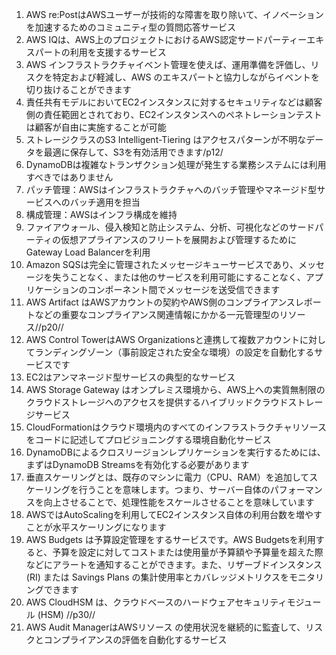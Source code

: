 1. AWS re:PostはAWSユーザーが技術的な障害を取り除いて、イノベーションを加速するためのコミュニティ型の質問応答サービス
2. AWS IQは、AWS上のプロジェクトにおけるAWS認定サードパーティーエキスパートの利用を支援するサービス
3. AWS インフラストラクチャイベント管理を使えば、運用準備を評価し、リスクを特定および軽減し、AWS のエキスパートと協力しながらイベントを切り抜けることができます
4. 責任共有モデルにおいてEC2インスタンスに対するセキュリティなどは顧客側の責任範囲とされており、EC2インスタンスへのペネトレーションテストは顧客が自由に実施することが可能
5. ストレージクラスのS3 Intelligent-Tiering はアクセスパターンが不明なデータを最適に保存して、S3を有効活用できます/p12/
6. DynamoDBは複雑なトランザクション処理が発生する業務システムには利用すべきではありません
7. パッチ管理：AWSはインフラストラクチャへのバッチ管理やマネージド型サービスへのバッチ適用を担当
8. 構成管理：AWSはインフラ構成を維持
9. ファイアウォール、侵入検知と防止システム、分析、可視化などのサードパーティの仮想アプライアンスのフリートを展開および管理するためにGateway Load Balancerを利用
10. Amazon SQSは完全に管理されたメッセージキューサービスであり、メッセージを失うことなく、または他のサービスを利用可能にすることなく、アプリケーションのコンポーネント間でメッセージを送受信できます
11. AWS Artifact はAWSアカウントの契約やAWS側のコンプライアンスレポートなどの重要なコンプライアンス関連情報にかかる一元管理型のリソース//p20//
12. AWS Control TowerはAWS Organizationsと連携して複数アカウントに対してランディングゾーン（事前設定された安全な環境）の設定を自動化するサービスです
13. EC2はアンマネージド型サービスの典型的なサービス
14. AWS Storage Gateway はオンプレミス環境から、AWS上への実質無制限のクラウドストレージへのアクセスを提供するハイブリッドクラウドストレージサービス
15. CloudFormationはクラウド環境内のすべてのインフラストラクチャリソースをコードに記述してプロビジョニングする環境自動化サービス
16. DynamoDBによるクロスリージョンレプリケーションを実行するためには、まずはDynamoDB Streamsを有効化する必要があります
17. 垂直スケーリングとは、既存のマシンに電力（CPU、RAM）を追加してスケーリングを行うことを意味します。つまり、サーバー自体のパフォーマンスを向上させることで、処理性能をスケールさせることを意味しています
18. AWSではAutoScalingを利用してEC2インスタンス自体の利用台数を増やすことが水平スケーリングになります
19. AWS Budgets は予算設定管理をするサービスです。AWS Budgetsを利用すると、予算を設定に対してコストまたは使用量が予算額や予算量を超えた際などにアラートを通知することができます。また、リザーブドインスタンス (RI) または Savings Plans の集計使用率とカバレッジメトリクスをモニタリングできます
20. AWS CloudHSM は、クラウドベースのハードウェアセキュリティモジュール (HSM) //p30//
21. AWS Audit ManagerはAWSリソース の使用状況を継続的に監査して、リスクとコンプライアンスの評価を自動化するサービス
